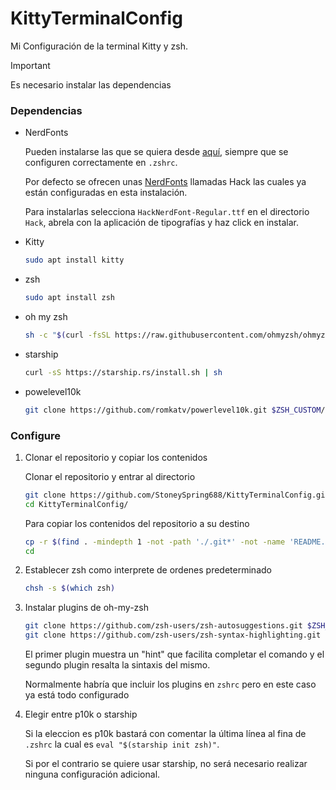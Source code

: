 # KittyTerminalConfig
Mi Configuración de la terminal Kitty y zsh.

>[!IMPORTANT]
>Es necesario instalar las dependencias

### Dependencias
- NerdFonts

  Pueden instalarse las que se quiera desde [aquí](https://www.nerdfonts.com/font-downloads), siempre que se configuren correctamente en ```.zshrc```.
  
  Por defecto se ofrecen unas [NerdFonts](Hack) llamadas Hack las cuales ya están configuradas en esta instalación.

  Para instalarlas selecciona ```HackNerdFont-Regular.ttf``` en el directorio ```Hack```, abrela con la aplicación de tipografías y haz click en instalar.

- Kitty
  ```bash
  sudo apt install kitty
  ```
- zsh
  ```bash
  sudo apt install zsh
  ```
- oh my zsh
  ```bash
  sh -c "$(curl -fsSL https://raw.githubusercontent.com/ohmyzsh/ohmyzsh/master/tools/install.sh)"
  ```
- starship
  ```bash
  curl -sS https://starship.rs/install.sh | sh
  ```
- powelevel10k
  ```bash
  git clone https://github.com/romkatv/powerlevel10k.git $ZSH_CUSTOM/themes/powerlevel10k
  ```

### Configure
1. Clonar el repositorio y copiar los contenidos

    Clonar el repositorio y entrar al directorio
     ```bash
     git clone https://github.com/StoneySpring688/KittyTerminalConfig.git
     cd KittyTerminalConfig/
     ```
    Para copiar los contenidos del repositorio a su destino
    ```bash
    cp -r $(find . -mindepth 1 -not -path './.git*' -not -name 'README.md') ~/
    cd
    ```
3. Establecer zsh como interprete de ordenes predeterminado
    ```bash
    chsh -s $(which zsh)
    ```
4. Instalar plugins de oh-my-zsh
   ```bash
   git clone https://github.com/zsh-users/zsh-autosuggestions.git $ZSH_CUSTOM/plugins/zsh-autosuggestions
   git clone https://github.com/zsh-users/zsh-syntax-highlighting.git $ZSH_CUSTOM/plugins/zsh-syntax-highlighting
   ```
   El primer plugin muestra un "hint" que facilita completar el comando y el segundo plugin resalta la sintaxis del mismo.

   Normalmente habría que incluir los plugins en ```zshrc``` pero en este caso ya está todo configurado
5. Elegir entre p10k o starship

   Si la eleccion es p10k bastará con comentar la última línea al fina de ```.zshrc``` la cual es ```eval "$(starship init zsh)"```.
   
   Si por el contrario se quiere usar starship, no será necesario realizar ninguna configuración adicional.
